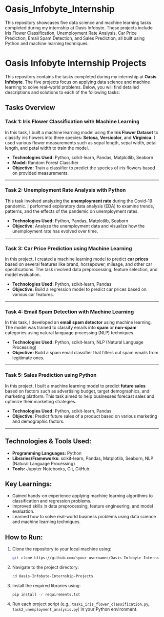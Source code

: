 # Oasis_Infobyte_Internship
This repository showcases five data science and machine learning tasks completed during my internship at Oasis Infobyte. These projects include Iris Flower Classification, Unemployment Rate Analysis, Car Price Prediction, Email Spam Detection, and Sales Prediction, all built using Python and machine learning techniques.

# Oasis Infobyte Internship Projects

This repository contains the tasks completed during my internship at **Oasis Infobyte**. The five projects focus on applying data science and machine learning to solve real-world problems. Below, you will find detailed descriptions and solutions to each of the following tasks:

## Tasks Overview

### Task 1: Iris Flower Classification with Machine Learning
In this task, I built a machine learning model using the **Iris Flower Dataset** to classify iris flowers into three species: **Setosa**, **Versicolor**, and **Virginica**. I used various flower measurements such as sepal length, sepal width, petal length, and petal width to train the model.

- **Technologies Used:** Python, scikit-learn, Pandas, Matplotlib, Seaborn  
- **Model:** Random Forest Classifier  
- **Objective:** Train a classifier to predict the species of iris flowers based on provided measurements.

---

### Task 2: Unemployment Rate Analysis with Python
This task involved analyzing the **unemployment rate** during the Covid-19 pandemic. I performed exploratory data analysis (EDA) to examine trends, patterns, and the effects of the pandemic on unemployment rates.

- **Technologies Used:** Python, Pandas, Matplotlib, Seaborn  
- **Objective:** Analyze the unemployment data and visualize how the unemployment rate has evolved over time.

---

### Task 3: Car Price Prediction using Machine Learning
In this project, I created a machine learning model to predict **car prices** based on several features like brand, horsepower, mileage, and other car specifications. The task involved data preprocessing, feature selection, and model evaluation.

- **Technologies Used:** Python, scikit-learn, Pandas  
- **Objective:** Build a regression model to predict car prices based on various car features.

---

### Task 4: Email Spam Detection with Machine Learning
In this task, I developed an **email spam detector** using machine learning. The model was trained to classify emails into **spam** or **non-spam** categories using natural language processing (NLP) techniques.

- **Technologies Used:** Python, scikit-learn, NLP (Natural Language Processing)  
- **Objective:** Build a spam email classifier that filters out spam emails from legitimate ones.

---

### Task 5: Sales Prediction using Python
In this project, I built a machine learning model to predict **future sales** based on factors such as advertising budget, target demographics, and marketing platform. This task aimed to help businesses forecast sales and optimize their marketing strategies.

- **Technologies Used:** Python, scikit-learn, Pandas  
- **Objective:** Predict future sales of a product based on various marketing and demographic factors.

---

## Technologies & Tools Used:
- **Programming Languages:** Python
- **Libraries/Frameworks:** scikit-learn, Pandas, Matplotlib, Seaborn, NLP (Natural Language Processing)
- **Tools:** Jupyter Notebooks, Git, GitHub

## Key Learnings:
- Gained hands-on experience applying machine learning algorithms to classification and regression problems.
- Improved skills in data preprocessing, feature engineering, and model evaluation.
- Learned how to solve real-world business problems using data science and machine learning techniques.

## How to Run:
1. Clone the repository to your local machine using:
    ```bash
    git clone https://github.com/<your-username>/Oasis-Infobyte-Internship-Projects.git
    ```
2. Navigate to the project directory:
    ```bash
    cd Oasis-Infobyte-Internship-Projects
    ```
3. Install the required libraries using:
    ```bash
    pip install -r requirements.txt
    ```
4. Run each project script (e.g., `task1_iris_flower_classification.py`, `task2_unemployment_analysis.py`) in your Python environment.


